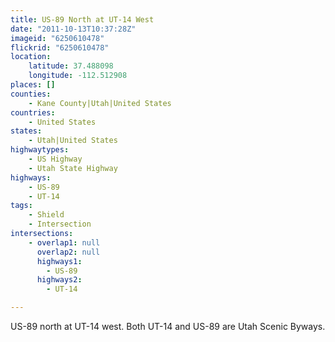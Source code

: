 ```yaml
---
title: US-89 North at UT-14 West
date: "2011-10-13T10:37:28Z"
imageid: "6250610478"
flickrid: "6250610478"
location:
    latitude: 37.488098
    longitude: -112.512908
places: []
counties:
    - Kane County|Utah|United States
countries:
    - United States
states:
    - Utah|United States
highwaytypes:
    - US Highway
    - Utah State Highway
highways:
    - US-89
    - UT-14
tags:
    - Shield
    - Intersection
intersections:
    - overlap1: null
      overlap2: null
      highways1:
        - US-89
      highways2:
        - UT-14

---
```

US-89 north at UT-14 west.  Both UT-14 and US-89 are Utah Scenic Byways.